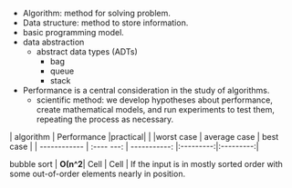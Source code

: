 - Algorithm: method for solving problem.
- Data structure: method to store information.
- basic programming model.
- data abstraction
  - abstract data types (ADTs) 
    - bag
    - queue
    - stack
- Performance is a central consideration in the study of algorithms.
  - scientific method: we develop hypotheses about performance, create mathematical models, and run experiments to test them, repeating the process as necessary.



|   algorithm |          Performance                  |practical|
|              |worst case  | average case | best case |          |
 ------------ | :---- ---: | -----------: |:---------:|:---------:|

bubble sort   |   **О(n^2**|         Cell |      Cell | If the input is in mostly sorted order with some out-of-order elements nearly in position. 




